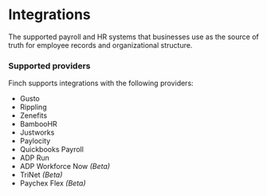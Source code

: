 # Integrations

The supported payroll and HR systems that businesses use as the source of truth for employee records and organizational structure.

### Supported providers
Finch supports integrations with the following providers:

- Gusto
- Rippling
- Zenefits
- BambooHR
- Justworks
- Paylocity
- Quickbooks Payroll
- ADP Run
- ADP Workforce Now _(Beta)_
- TriNet _(Beta)_
- Paychex Flex _(Beta)_
